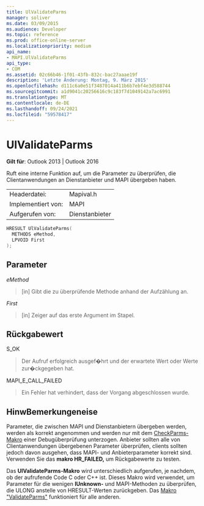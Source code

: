 ```yaml
---
title: UlValidateParms
manager: soliver
ms.date: 03/09/2015
ms.audience: Developer
ms.topic: reference
ms.prod: office-online-server
ms.localizationpriority: medium
api_name:
- MAPI.UlValidateParms
api_type:
- COM
ms.assetid: 02c66b46-1f01-43fb-832c-bac27aaae19f
description: 'Letzte Änderung: Montag, 9. März 2015'
ms.openlocfilehash: d111c6a0e51f3487014a411b6b7ebf4e3d588744
ms.sourcegitcommit: a1d9041c20256616c9c183f7d1049142a7ac6991
ms.translationtype: MT
ms.contentlocale: de-DE
ms.lasthandoff: 09/24/2021
ms.locfileid: "59578417"
---
```

# <a name="ulvalidateparms"></a>UlValidateParms

  
  
**Gilt für**: Outlook 2013 | Outlook 2016 
  
Ruft eine interne Funktion auf, um die Parameter zu überprüfen, die Clientanwendungen an Dienstanbieter und MAPI übergeben haben. 
  
|||
|:-----|:-----|
|Headerdatei:  <br/> |Mapival.h  <br/> |
|Implementiert von:  <br/> |MAPI  <br/> |
|Aufgerufen von:  <br/> |Dienstanbieter  <br/> |
   
```cpp
HRESULT UlValidateParms(
  METHODS eMethod,
  LPVOID First
);
```

## <a name="parameters"></a>Parameter

 _eMethod_
  
> [in] Gibt die zu überprüfende Methode anhand der Aufzählung an. 
    
 _First_
  
> [in] Zeiger auf das erste Argument im Stapel.
    
## <a name="return-value"></a>Rückgabewert

S_OK 
  
> Der Aufruf erfolgreich ausgef�hrt und der erwartete Wert oder Werte zur�ckgegeben hat. 
    
MAPI_E_CALL_FAILED 
  
> Ein Fehler hat verhindert, dass der Vorgang abgeschlossen wurde.
    
## <a name="remarks"></a>HinwBemerkungeneise

Parameter, die zwischen MAPI und Dienstanbietern übergeben werden, werden als korrekt angenommen und werden nur mit dem [CheckParms-Makro](checkparms.md) einer Debugüberprüfung unterzogen. Anbieter sollten alle von Clientanwendungen übergebenen Parameter überprüfen, clients sollten jedoch davon ausgehen, dass MAPI- und Anbieterparameter korrekt sind. Verwenden Sie das **makro HR_FAILED,** um Rückgabewerte zu testen. 
  
Das **UlValidateParms-Makro** wird unterschiedlich aufgerufen, je nachdem, ob der aufrufende Code C oder C++ ist. Dieses Makro wird verwendet, um Parameter für die wenigen **IUnknown-** und MAPI-Methoden zu überprüfen, die ULONG anstelle von HRESULT-Werten zurückgeben. Das [Makro "ValidateParms"](validateparms.md) funktioniert für alle anderen. 
  

